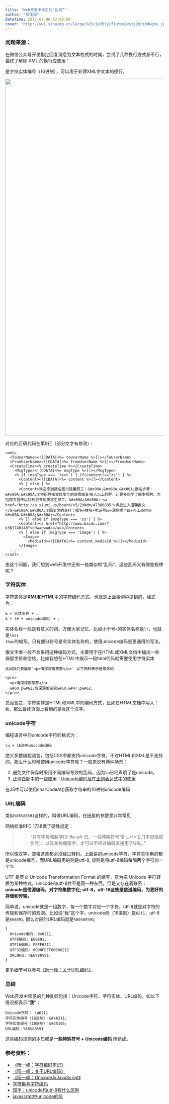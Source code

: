 ```yaml
---
title: "Web开发中常见的“乱码”"
author: "郑佳润"
datetime: 2017-07-06 12:00:00
cover: "http://ww1.sinaimg.cn/large/825c1e3bly1fiutxm1vybj20nj0dwgoy.jpg"
---
```


### 问题来源：

<span class="md-line md-end-block">在微信公众号开发指定回复消息为文本格式的时候，尝试了几种换行方式都不行，最终了解即 XML 的换行应使用：<span class=""><strong>&#x00A;</strong></span></span>  


<span class="md-line md-end-block"><span class=""><strong>&#x00A;</strong></span>是字符实体编号（16进制），可以用于处理XML中文本的换行。</span>  


<span class="md-line md-end-block"><span class="md-image md-img-loaded" contenteditable="false" data-src="http://osclv9bvp.bkt.clouddn.com/F29839EEF975E532AE3DBA612349A7FC.png"><img width="639" height="1136" src="http://osclv9bvp.bkt.clouddn.com/F29839EEF975E532AE3DBA612349A7FC.png" alt=""></span></span>  


<span class="md-line md-end-block">对应的正确代码在第9行（部分文字有修改）：</span>  



```
<xml>
  <ToUserName><![CDATA[<%= toUserName %>]]></ToUserName>
  <FromUserName><![CDATA[<%= fromUserName %>]]></FromUserName>
  <CreateTime><% createTime %></CreateTime>
    <MsgType><![CDATA[<%= msgType %>]]></MsgType>
    <% if (msgType === 'text') { if(content!=="zs") { %>
      <Content><![CDATA[<%= content %>]]></Content>
      <% } else { %>
      <Content>欢迎来到报名图书馆暑假工！&#x00A;&#x00A;&#x00A;报名步骤：&#x00A;&#x00A;①将招聘推文转发至朋友圈或者40人以上的群，让更多同学了解本招聘。为招聘方宣传以找到更多优质学生员工。&#x00A;&#x00A;→<a href="http://a.xiumi.us/board/v5/29Ndm/47380885">点此进入招聘推文</a>&#x00A;&#x00A;②回复你的资料：报名+姓名+电话号码+深圳哪个区+可上班时间&#x00A;&#x00A;&#x00A;</Content>
      <% }} else if (msgType === 'zs') { %>
      <Content><a href="http://www.baidu.com/?k381740148">ddwadwada</a></Content>
      <% } else if (msgType === 'image') { %>
        <Image>
          <MediaId><![CDATA[<%= content.mediaId %>]]></MediaId>
      </Image>
  ...
</xml>
```

<span class="md-line md-end-block">由这个问题，我们想到web开发中还有一些类似的“乱码”，这些乱码又有哪些规律呢？</span>  



### 字符实体

<span class="md-line md-end-block">字符实体是<span class=""><strong>XML和HTML</strong></span>中的字符编码方式，也就是上面事例中提到的，格式为：</span>  



```
& + 实体名称 + ;
& + (# + unicode编码) + ;
```

<span class="md-line md-end-block">实体名称一般是有意义的词，方便大家记忆，比如小于号<span spellcheck="false"><code><</code></span>的实体名称是<span spellcheck="false"><code>lt</code></span>，也就是<span spellcheck="false"><code>less than</code></span><span class="">的缩写。只有部分符号是有实体名称的，使用unicode编码是更通用的写法。</span></span>  


<span class="md-line md-end-block">像文字类一般不会采用这种编码方式，主要用于在HTML或XML文档中输出一些保留字符和空格，比如我想在HTML中展示一段html代码就需要使用字符实体</span>  



```
比如我们要展示`<p>情深深雨蒙蒙</p>` 以下两种表示是等效的
​
<pre>
  <p>情深深雨蒙蒙</p>
  &#60;p&#62;情深深雨蒙蒙&#60;&#47;p&#62;
</pre>
```

<span class="md-line md-end-block">总而言之，字符实体是HTML和XML中的编码方式，比如在HTML文档中写入：<span spellcheck="false"><code>&#x6211;</code></span>，那么最终页面上看到的是<span spellcheck="false"><code>我</code></span>这个汉字。</span>  



### <span class="">unicode字符</span>

<span class="md-line md-end-block"><span class="">编程语言中的unicode字符的格式为：</span></span>  



```
\u + 16进制unicode编码
```

<span class="md-line md-end-block"><span class="">绝大多数编程语言，包括CSS中都支持unicode字符，不过HTML和XML是不支持的。</span></span><span class="md-line md-end-block">那么什么时候使用unicode字符呢？一般来说有两种场景：</span>  




2. <span class="md-line md-end-block"><span class="">避免文件保存时采用不同编码导致的乱码，因为</span><span spellcheck="false"><code>\u</code></span>已经声明了是unicode。</span>
4. <span class="md-line md-end-block">正则匹配中的一些应用：<span class=""><a spellcheck="false" href="http://www.zuojj.com/archives/1074.html">Unicode编码及在正则表达式中的使用</a></span></span>


<span class="md-line md-end-block"><span class="">在JS中可以使用charCodeAt()获取字符串的10进制unicode编码</span></span>  



### URL编码

<span class="md-line md-end-block">类似<span spellcheck="false"><code>%E6%88%91</code></span>这样的，叫做URL编码，在链接的参数里非常常见</span>  


<span class="md-line md-end-block">网络标准RFC 1738做了硬性规定：</span>  



> > <span class="md-line md-end-block">“只有字母和数字[0-9a-zA-Z]、一些特殊符号”$-_.+!*'(),”[不包括双引号]、以及某些保留字，才可以不经过编码直接用于URL。”</span>  



<span class="md-line md-end-block">所以像汉字，空格这些都必须经过转码。</span><span class="md-line md-end-block">上面讲的unicode字符，字符实体用的都是unicode编号，而URL编码用的则是utf-8, 规则是将utf-8编码每隔两个字符加一个%</span>  


<span class="md-line md-end-block">UTF 是英文 Unicode Transformation Format 的缩写，意为把 Unicode 字符转换为某种格式。</span><span class="md-line md-end-block">unicode和utf-8并不是同一种东西，但是又存在着联系：<span class=""><strong>unicode是信源编码，对字符集数字化; utf-8，utf-16这些是信道编码，为更好的存储和传输。</strong></span></span>  


<span class="md-line md-end-block">简单说，unicode就是一组数字，每一个数字对应一个字符。utf-8就是对字符的传输和保存时的规则。</span><span class="md-line md-end-block">比如说“我”这个字，unicode码（16进制）是<span spellcheck="false"><code>6211</code></span>，utf-8是<span spellcheck="false"><code>E68891</code></span>, 那么对应的URL编码就是<span spellcheck="false"><code>%E6%88%91</code></span>;</span>  



```
{
  Unicode编码: 0x6211,
  UTF8编码: E68891,
  UTF16编码: FEFF6211,
  UTF32编码: 0000FEFF00006211
  URL编码: %E6%88%91
}
```

<span class="md-line md-end-block">更多细节可以参考<span class=""><a spellcheck="false" href="http://www.ruanyifeng.com/blog/2010/02/url_encoding.html?%E6%88%91">《阮一峰：关于URL编码》</a></span></span>  



### 总结

<span class="md-line md-end-block">Web开发中常见的几种乱码包括：Unicode字符、字符实体、URL编码。</span><span class="md-line md-end-block">如以下情况都表示<span class=""><strong>“我”</strong></span>：</span>  



```
Unicode字符： \u6211
字符实体编号（16进制）：&#x6211;
字符实体编号（10进制）：&#25105;
URL编码：%E6%88%91
```

<span class="md-line md-end-block">这些编码规则的本质都是<span class=""><strong>一些特殊符号 + Unicode编码</strong></span> 所组成。</span>  



### 参考资料：



- <span class="md-line md-end-block"><span class=""><a spellcheck="false" href="http://www.ruanyifeng.com/blog/2007/10/ascii_unicode_and_utf-8.html">《阮一峰：字符编码笔记》</a></span></span>
- <span class="md-line md-end-block"><span class=""><a spellcheck="false" href="http://www.ruanyifeng.com/blog/2010/02/url_encoding.html?%E6%88%91">《阮一峰：关于URL编码》</a></span></span>
- <span class="md-line md-end-block"><span class=""><a spellcheck="false" href="http://www.ruanyifeng.com/blog/2014/12/unicode.html">《阮一峰：Unicode与JavaScript》</a></span></span>
- <span class="md-line md-end-block"><span class=""><a spellcheck="false" href="http://www.cnblogs.com/skynet/archive/2011/05/03/2035105.html">字符集与字符编码</a></span></span>
- <span class="md-line md-end-block"><span class=""><a spellcheck="false" href="https://www.zhihu.com/question/23374078">知乎：unicode和utf-8有什么区别</a></span></span>
- <span class="md-line md-end-block"><span class=""><a spellcheck="false" href="http://www.alloyteam.com/2016/12/javascript-has-a-unicode-sinkhole/">javascript中unicode的坑</a></span></span>